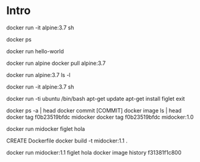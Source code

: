 # Intro

docker run -it alpine:3.7 sh

docker ps

docker run hello-world

docker run alpine
docker pull alpine:3.7

docker run alpine:3.7 ls -l

docker run -it alpine:3.7 sh

docker run -ti ubuntu /bin/bash
apt-get update
apt-get install figlet
exit

docker ps -a | head
docker commit [COMMIT]
docker image ls | head
docker tag f0b23519bfdc  midocker
docker tag f0b23519bfdc  midocker:1.0

docker run midocker figlet hola

CREATE Dockerfile
docker build -t midocker:1.1 .

docker run midocker:1.1 figlet hola
docker image history f31381f1c800
